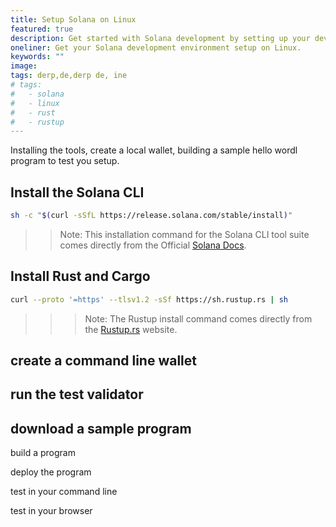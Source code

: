 ```yaml
---
title: Setup Solana on Linux
featured: true
description: Get started with Solana development by setting up your dev environment. Installing the Solana CLI, rust, cargo, web3.js, and a local validator on Linux.
oneliner: Get your Solana development environment setup on Linux.
keywords: ""
image:
tags: derp,de,derp de, ine
# tags:
#   - solana
#   - linux
#   - rust
#   - rustup
---
```


Installing the tools, create a local wallet, building a sample hello wordl program to test you setup.

## Install the Solana CLI

```bash
sh -c "$(curl -sSfL https://release.solana.com/stable/install)"
```

> > Note: This installation command for the Solana CLI tool suite comes directly from the Official [Solana Docs](https://docs.solana.com/cli/install-solana-cli-tools#use-solanas-install-tool).

## Install Rust and Cargo

```bash
curl --proto '=https' --tlsv1.2 -sSf https://sh.rustup.rs | sh
```

> > > Note: The Rustup install command comes directly from the [Rustup.rs](https://rustup.rs/) website.

## create a command line wallet

## run the test validator

## download a sample program

build a program

deploy the program

test in your command line

test in your browser
